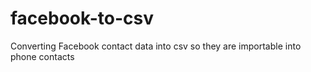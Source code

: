 # facebook-to-csv
Converting Facebook contact data into csv so they are importable into phone contacts
